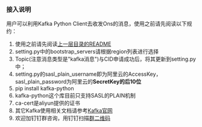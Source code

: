 ### 接入说明
用户可以利用Kafka Python Client去收发Ons的消息，使用之前请先阅读以下规约：
1. 使用之前请先阅读[上一层目录的README](https://github.com/AliwareMQ/aliware-kafka-demos)
2. setting.py中的bootstrap_servers请根据region列表进行选择
2. Topic(注意消息类型是"kafka消息")与CID申请成功后，将其更新到setting.py中；
3. setting.py的sasl_plain_username即为阿里云的AccessKey，sasl_plain_password为阿里云的**SecretKey的后10位**
4. pip install kafka-python
5. kafka-python这个库目前只支持SASL的PLAIN机制
6. ca-cert是aliyun提供的证书
7. 其它Kafka使用相关文档请参考[Kafka官网](https://kafka.apache.org/0100/documentation.html)
8. 欢迎加钉钉群咨询，用钉钉扫描[群二维码](http://img3.tbcdn.cn/5476e8b07b923/TB1HEQgQpXXXXbdXVXXXXXXXXXX)  


